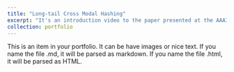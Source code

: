 ```yaml
---
title: "Long-tail Cross Modal Hashing"
excerpt: "It's an introduction video to the paper presented at the AAAI-23 Conference <br/><img src='/images/AAAI海报.png'>"
collection: portfolio
---
```


This is an item in your portfolio. It can be have images or nice text. If you name the file .md, it will be parsed as markdown. If you name the file .html, it will be parsed as HTML. 
